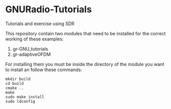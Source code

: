 # GNURadio-Tutorials
Tutorials and exercise using SDR

This repository contain two modules that need to be installed for the correct working of these examples:
<ol>
<li>gr-GNU_tutorials</li>
<li>gr-adaptiveOFDM</li>
</ol>

For installing them you must be inside the directory of the module you want to install an follow these commands:

```
mkdir build
cd build
cmake ..
make
sudo make install
sudo ldconfig
```
